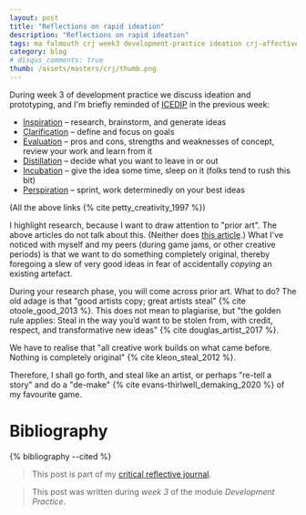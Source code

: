 ```yaml
---
layout: post
title: "Reflections on rapid ideation"
description: "Reflections on rapid ideation"
tags: ma falmouth crj week3 development-practice ideation crj-affective
category: blog
# disqus_comments: true
thumb: /assets/masters/crj/thumb.png
---
```


During week 3 of development practice we discuss ideation and prototyping, and I'm briefly reminded of [ICEDIP](https://flex.falmouth.ac.uk/courses/872/pages/week-2-what-is-creativity?module_item_id=44797) in the previous week:

- [Inspiration](http://geoffpetty.com/creativity/inspiration/) – <span class="highlight">research</span>, brainstorm, and generate ideas
- [Clarification](http://geoffpetty.com/creativity/clarification/) – define and focus on goals
- [Evaluation](http://geoffpetty.com/creativity/evaluation/) – pros and cons, strengths and weaknesses of concept, review your work and learn from it 
- [Distillation](http://geoffpetty.com/creativity/distillation/) – decide what you want to leave in or out 
- [Incubation](http://geoffpetty.com/creativity/incubation/) – give the idea some time, sleep on it (folks tend to rush this bit)
- [Perspiration](http://geoffpetty.com/creativity/perspiration/) – sprint, work determinedly on your best ideas 

(All the above links {% cite petty_creativity_1997 %})

I highlight research, because I want to draw attention to "prior art". The above articles do not talk about this. (Neither does [this article](https://getlevelten.com/blog/reneed/icedip).) What I've noticed with myself and my peers (during game jams, or other creative periods) is that we want to do something completely original, thereby foregoing a slew of very good ideas in fear of accidentally _copying_ an existing artefact.
 
During your research phase, you will come across prior art. What to do? The old adage is that "good artists copy; great artists steal" {% cite otoole_good_2013 %}. This does not mean to plagiarise, but "the golden rule applies: Steal in the way you’d want to be stolen from, with credit, respect, and transformative new ideas" {% cite douglas_artist_2017 %}.

We have to realise that "all creative work builds on what came before. Nothing is completely original" {% cite kleon_steal_2012 %}.

Therefore, I shall go forth, and steal like an artist, or perhaps "re-tell a story" and do a "de-make" {% cite evans-thirlwell_demaking_2020 %} of my favourite game.

# Bibliography

{% bibliography --cited %}

> This post is part of my [critical reflective journal](/tags#crj).

> This post was written during _week 3_ of the module _Development Practice_.
